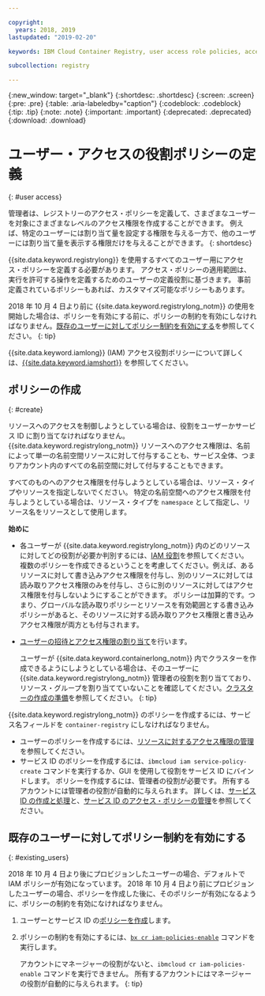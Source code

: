 ```yaml
---

copyright:
  years: 2018, 2019
lastupdated: "2019-02-20"

keywords: IBM Cloud Container Registry, user access role policies, access policies, policies

subcollection: registry

---
```


{:new_window: target="_blank"}
{:shortdesc: .shortdesc}
{:screen: .screen}
{:pre: .pre}
{:table: .aria-labeledby="caption"}
{:codeblock: .codeblock}
{:tip: .tip}
{:note: .note}
{:important: .important}
{:deprecated: .deprecated}
{:download: .download}

# ユーザー・アクセスの役割ポリシーの定義
{: #user access}

管理者は、レジストリーのアクセス・ポリシーを定義して、さまざまなユーザーを対象にさまざまなレベルのアクセス権限を作成することができます。 例えば、特定のユーザーには割り当て量を設定する権限を与える一方で、他のユーザーには割り当て量を表示する権限だけを与えることができます。
{: shortdesc}

{{site.data.keyword.registrylong}} を使用するすべてのユーザー用にアクセス・ポリシーを定義する必要があります。 アクセス・ポリシーの適用範囲は、実行を許可する操作を定義するためのユーザーの定義役割に基づきます。 事前定義されているポリシーもあれば、カスタマイズ可能なポリシーもあります。

2018 年 10 月 4 日より前に {{site.data.keyword.registrylong_notm}} の使用を開始した場合は、ポリシーを有効にする前に、ポリシーの制約を有効にしなければなりません。[既存のユーザーに対してポリシー制約を有効にする](#existing_users)を参照してください。
{: tip}

{{site.data.keyword.iamlong}} (IAM) アクセス役割ポリシーについて詳しくは、[{{site.data.keyword.iamshort}}](/docs/iam/index.html#iamoverview) を参照してください。

## ポリシーの作成
{: #create}

リソースへのアクセスを制御しようとしている場合は、役割をユーザーかサービス ID に割り当てなければなりません。 {{site.data.keyword.registrylong_notm}} リソースへのアクセス権限は、名前によって単一の名前空間リソースに対して付与することも、サービス全体、つまりアカウント内のすべての名前空間に対して付与することもできます。

すべてのものへのアクセス権限を付与しようとしている場合は、リソース・タイプやリソースを指定しないでください。 特定の名前空間へのアクセス権限を付与しようとしている場合は、リソース・タイプを `namespace` として指定し、リソース名をリソースとして使用します。

**始めに**

- 各ユーザーが {{site.data.keyword.registrylong_notm}} 内のどのリソースに対してどの役割が必要か判別するには、[IAM 役割](/docs/services/Registry/iam.html#iam)を参照してください。 複数のポリシーを作成できるということを考慮してください。例えば、あるリソースに対して書き込みアクセス権限を付与し、別のリソースに対しては読み取りアクセス権限のみを付与し、さらに別のリソースに対してはアクセス権限を付与しないようにすることができます。 ポリシーは加算的です。つまり、グローバルな読み取りポリシーとリソースを有効範囲とする書き込みポリシーがあると、そのリソースに対する読み取りアクセス権限と書き込みアクセス権限が両方とも付与されます。

- [ユーザーの招待とアクセス権限の割り当て](/docs/iam/iamuserinv.html#iamuserinv)を行います。

  ユーザーが {{site.data.keyword.containerlong_notm}} 内でクラスターを作成できるようにしようとしている場合は、そのユーザーに {{site.data.keyword.registrylong_notm}} 管理者の役割を割り当てており、リソース・グループを割り当てていないことを確認してください。[クラスターの作成の準備](/docs/containers/cs_clusters.html#cluster_prepare)を参照してください。
  {: tip}

{{site.data.keyword.registrylong_notm}} のポリシーを作成するには、サービス名フィールドを `container-registry` にしなければなりません。

- ユーザーのポリシーを作成するには、[リソースに対するアクセス権限の管理](/docs/iam/mngiam.html#iammanidaccser)を参照してください。
- サービス ID のポリシーを作成するには、`ibmcloud iam service-policy-create` コマンドを実行するか、GUI を使用して役割をサービス ID にバインドします。 ポリシーを作成するには、管理者の役割が必要です。 所有するアカウントには管理者の役割が自動的に与えられます。 詳しくは、[サービス ID の作成と処理](/docs/iam/serviceid.html#serviceids)と、[サービス ID のアクセス・ポリシーの管理](/docs/iam/serviceidaccess.html#serviceidpolicy)を参照してください。

## 既存のユーザーに対してポリシー制約を有効にする
{: #existing_users}

2018 年 10 月 4 日より後にプロビジョンしたユーザーの場合、デフォルトで IAM ポリシーが有効になっています。 2018 年 10 月 4 日より前にプロビジョンしたユーザーの場合、ポリシーを作成した後に、そのポリシーが有効になるように、ポリシーの制約を有効になければなりません。

1. ユーザーとサービス ID の[ポリシーを作成](#create)します。

2. ポリシーの制約を有効にするには、[`bx cr iam-policies-enable`](/docs/container-registry-cli-plugin/container-registry-cli.html#bx_cr_iam_policies_enable) コマンドを実行します。

    アカウントにマネージャーの役割がないと、`ibmcloud cr iam-policies-enable` コマンドを実行できません。 所有するアカウントにはマネージャーの役割が自動的に与えられます。
    {: tip}
